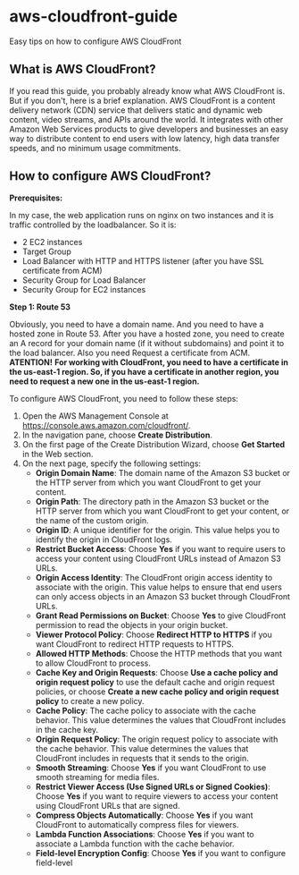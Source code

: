 # aws-cloudfront-guide
Easy tips on how to configure AWS CloudFront

## What is AWS CloudFront?
If you read this guide, you probably already know what AWS CloudFront is. But if you don't, here is a brief explanation. AWS CloudFront is a content delivery network (CDN) service that delivers static and dynamic web content, video streams, and APIs around the world. It integrates with other Amazon Web Services products to give developers and businesses an easy way to distribute content to end users with low latency, high data transfer speeds, and no minimum usage commitments.

## How to configure AWS CloudFront?

**Prerequisites:**

In my case, the web application runs on nginx on two instances and it is traffic controlled by the loadbalancer.
So it is: 
- 2 EC2 instances
- Target Group
- Load Balancer with HTTP and HTTPS listener (after you have SSL certificate from ACM)
- Security Group for Load Balancer
- Security Group for EC2 instances

**Step 1: Route 53**

Obviously, you need to have a domain name. And you need to have a hosted zone in Route 53. After you have a hosted zone, you need to create an A record for your domain name (if it without subdomains) and point it to the load balancer.
Also you need Request a certificate from ACM. 
**ATENTION!**
**For working with CloudFront, you need to have a certificate in the us-east-1 region. So, if you have a certificate in another region, you need to request a new one in the us-east-1 region.**











To configure AWS CloudFront, you need to follow these steps:

1. Open the AWS Management Console at https://console.aws.amazon.com/cloudfront/.
2. In the navigation pane, choose **Create Distribution**.
3. On the first page of the Create Distribution Wizard, choose **Get Started** in the Web section.
4. On the next page, specify the following settings:
   - **Origin Domain Name**: The domain name of the Amazon S3 bucket or the HTTP server from which you want CloudFront to get your content.
   - **Origin Path**: The directory path in the Amazon S3 bucket or the HTTP server from which you want CloudFront to get your content, or the name of the custom origin.
   - **Origin ID**: A unique identifier for the origin. This value helps you to identify the origin in CloudFront logs.
   - **Restrict Bucket Access**: Choose **Yes** if you want to require users to access your content using CloudFront URLs instead of Amazon S3 URLs.
   - **Origin Access Identity**: The CloudFront origin access identity to associate with the origin. This value helps to ensure that end users can only access objects in an Amazon S3 bucket through CloudFront URLs.
   - **Grant Read Permissions on Bucket**: Choose **Yes** to give CloudFront permission to read the objects in your origin bucket.
   - **Viewer Protocol Policy**: Choose **Redirect HTTP to HTTPS** if you want CloudFront to redirect HTTP requests to HTTPS.
   - **Allowed HTTP Methods**: Choose the HTTP methods that you want to allow CloudFront to process.
   - **Cache Key and Origin Requests**: Choose **Use a cache policy and origin request policy** to use the default cache and origin request policies, or choose **Create a new cache policy and origin request policy** to create a new policy.
   - **Cache Policy**: The cache policy to associate with the cache behavior. This value determines the values that CloudFront includes in the cache key.
   - **Origin Request Policy**: The origin request policy to associate with the cache behavior. This value determines the values that CloudFront includes in requests that it sends to the origin.
   - **Smooth Streaming**: Choose **Yes** if you want CloudFront to use smooth streaming for media files.
   - **Restrict Viewer Access (Use Signed URLs or Signed Cookies)**: Choose **Yes** if you want to require viewers to access your content using CloudFront URLs that are signed.
   - **Compress Objects Automatically**: Choose **Yes** if you want CloudFront to automatically compress files for viewers.
   - **Lambda Function Associations**: Choose **Yes** if you want to associate a Lambda function with the cache behavior.
   - **Field-level Encryption Config**: Choose **Yes** if you want to configure field-level
